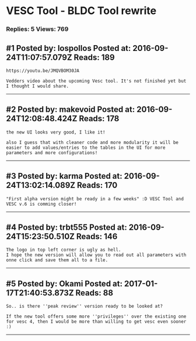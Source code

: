 # VESC Tool - BLDC Tool rewrite

### Replies: 5 Views: 769

## \#1 Posted by: lospollos Posted at: 2016-09-24T11:07:57.079Z Reads: 189

```
https://youtu.be/JMQVBOM30JA

Vedders video about the upcoming Vesc tool. It's not finished yet but I thought I would share.
```

---
## \#2 Posted by: makevoid Posted at: 2016-09-24T12:08:48.424Z Reads: 178

```
the new UI looks very good, I like it!

also I guess that with cleaner code and more modularity it will be easier to add values/entries to the tables in the UI for more parameters and more configurations!
```

---
## \#3 Posted by: karma Posted at: 2016-09-24T13:02:14.089Z Reads: 170

```
"First alpha version might be ready in a few weeks" :D VESC Tool and VESC v.6 is comming closer!
```

---
## \#4 Posted by: trbt555 Posted at: 2016-09-24T15:23:50.510Z Reads: 146

```
The logo in top left corner is ugly as hell.
I hope the new version will allow you to read out all parameters with onne click and save them all to a file.
```

---
## \#5 Posted by: Okami Posted at: 2017-01-17T21:40:53.873Z Reads: 88

```
So.. is there ''peak review'' version ready to be looked at?

If the new tool offers some more ''privileges'' over the existing one for vesc 4, then I would be more than willing to get vesc even sooner :)
```

---
